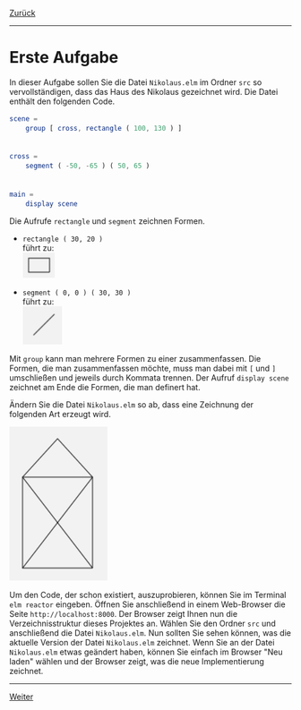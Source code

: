 [Zurück](../README.md)

---

# Erste Aufgabe

In dieser Aufgabe sollen Sie die Datei `Nikolaus.elm` im Ordner `src` so vervollständigen, dass das Haus des Nikolaus gezeichnet wird.
Die Datei enthält den folgenden Code.

```elm
scene =
    group [ cross, rectangle ( 100, 130 ) ]


cross =
    segment ( -50, -65 ) ( 50, 65 )


main =
    display scene
```

Die Aufrufe `rectangle` und `segment` zeichnen Formen.

* `rectangle ( 30, 20 )`  
  führt zu:  
  ![rectangle](../images/rectangle.png)

* `segment ( 0, 0 ) ( 30, 30 )`  
  führt zu:  
  ![path](../images/segment.png)

Mit `group` kann man mehrere Formen zu einer zusammenfassen.
Die Formen, die man zusammenfassen möchte, muss man dabei mit `[` und `]` umschließen und jeweils durch Kommata trennen.
Der Aufruf `display scene` zeichnet am Ende die Formen, die man definert hat.

Ändern Sie die Datei `Nikolaus.elm` so ab, dass eine Zeichnung der folgenden Art erzeugt wird.

![Haus des Nikolaus](../images/Nikolaus.png)

Um den Code, der schon existiert, auszuprobieren, können Sie im Terminal `elm reactor` eingeben.
Öffnen Sie anschließend in einem Web-Browser die Seite `http://localhost:8000`.
Der Browser zeigt Ihnen nun die Verzeichnisstruktur dieses Projektes an.
Wählen Sie den Ordner `src` und anschließend die Datei `Nikolaus.elm`.
Nun sollten Sie sehen können, was die aktuelle Version der Datei `Nikolaus.elm` zeichnet.
Wenn Sie an der Datei `Nikolaus.elm` etwas geändert haben, können Sie einfach im Browser "Neu laden" wählen und der Browser zeigt, was die neue Implementierung zeichnet.


---

[Weiter](Forms.md)
